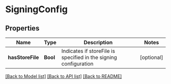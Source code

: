 # SigningConfig

## Properties
Name | Type | Description | Notes
------------ | ------------- | ------------- | -------------
**hasStoreFile** | **Bool** | Indicates if storeFile is specified in the signing configuration | [optional] 

[[Back to Model list]](../README.md#documentation-for-models) [[Back to API list]](../README.md#documentation-for-api-endpoints) [[Back to README]](../README.md)


